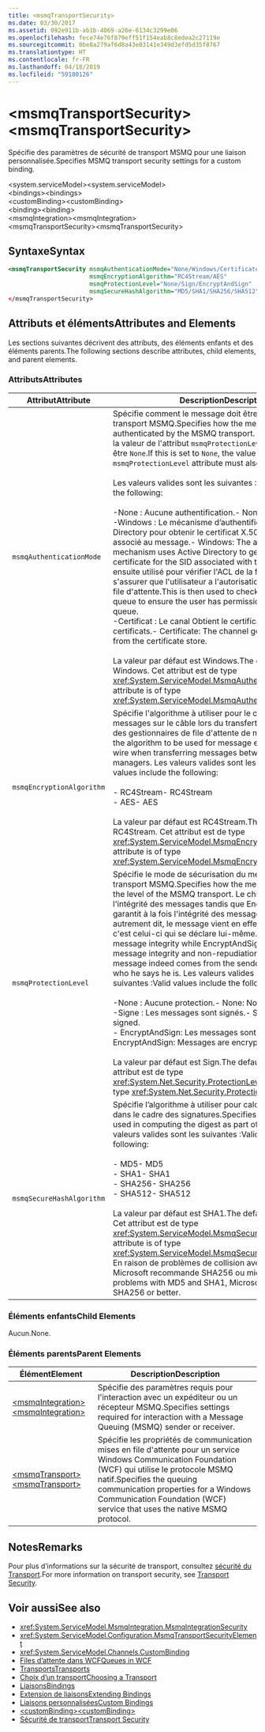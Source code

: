 ```yaml
---
title: <msmqTransportSecurity>
ms.date: 03/30/2017
ms.assetid: 092e911b-ab1b-4069-a26e-6134c3299e06
ms.openlocfilehash: fece74e76f879eff51f154eab8c8edea2c27119e
ms.sourcegitcommit: 0be8a279af6d8a43e03141e349d3efd5d35f8767
ms.translationtype: HT
ms.contentlocale: fr-FR
ms.lasthandoff: 04/18/2019
ms.locfileid: "59180126"
---
```

# <a name="msmqtransportsecurity"></a><span data-ttu-id="28875-101">\<msmqTransportSecurity></span><span class="sxs-lookup"><span data-stu-id="28875-101">\<msmqTransportSecurity></span></span>
<span data-ttu-id="28875-102">Spécifie des paramètres de sécurité de transport MSMQ pour une liaison personnalisée.</span><span class="sxs-lookup"><span data-stu-id="28875-102">Specifies MSMQ transport security settings for a custom binding.</span></span>  
  
 <span data-ttu-id="28875-103">\<system.serviceModel></span><span class="sxs-lookup"><span data-stu-id="28875-103">\<system.serviceModel></span></span>  
<span data-ttu-id="28875-104">\<bindings></span><span class="sxs-lookup"><span data-stu-id="28875-104">\<bindings></span></span>  
<span data-ttu-id="28875-105">\<customBinding></span><span class="sxs-lookup"><span data-stu-id="28875-105">\<customBinding></span></span>  
<span data-ttu-id="28875-106">\<binding></span><span class="sxs-lookup"><span data-stu-id="28875-106">\<binding></span></span>  
<span data-ttu-id="28875-107">\<msmqIntegration></span><span class="sxs-lookup"><span data-stu-id="28875-107">\<msmqIntegration></span></span>  
<span data-ttu-id="28875-108">\<msmqTransportSecurity></span><span class="sxs-lookup"><span data-stu-id="28875-108">\<msmqTransportSecurity></span></span>  
  
## <a name="syntax"></a><span data-ttu-id="28875-109">Syntaxe</span><span class="sxs-lookup"><span data-stu-id="28875-109">Syntax</span></span>  
  
```xml  
<msmqTransportSecurity msmqAuthenticationMode="None/Windows/Certificate"
                       msmqEncryptionAlgorithm="RC4Stream/AES"
                       msmqProtectionLevel="None/Sign/EncryptAndSign"
                       msmqSecureHashAlgorithm="MD5/SHA1/SHA256/SHA512" />
</msmqTransportSecurity>
```  
  
## <a name="attributes-and-elements"></a><span data-ttu-id="28875-110">Attributs et éléments</span><span class="sxs-lookup"><span data-stu-id="28875-110">Attributes and Elements</span></span>  
 <span data-ttu-id="28875-111">Les sections suivantes décrivent des attributs, des éléments enfants et des éléments parents.</span><span class="sxs-lookup"><span data-stu-id="28875-111">The following sections describe attributes, child elements, and parent elements.</span></span>  
  
### <a name="attributes"></a><span data-ttu-id="28875-112">Attributs</span><span class="sxs-lookup"><span data-stu-id="28875-112">Attributes</span></span>  
  
|<span data-ttu-id="28875-113">Attribut</span><span class="sxs-lookup"><span data-stu-id="28875-113">Attribute</span></span>|<span data-ttu-id="28875-114">Description</span><span class="sxs-lookup"><span data-stu-id="28875-114">Description</span></span>|  
|---------------|-----------------|  
|`msmqAuthenticationMode`|<span data-ttu-id="28875-115">Spécifie comment le message doit être authentifié par le transport MSMQ.</span><span class="sxs-lookup"><span data-stu-id="28875-115">Specifies how the message must be authenticated by the MSMQ transport.</span></span> <span data-ttu-id="28875-116">S'il a la valeur `None`, la valeur de l'attribut `msmqProtectionLevel` doit également être `None`.</span><span class="sxs-lookup"><span data-stu-id="28875-116">If this is set to `None`, the value of the `msmqProtectionLevel` attribute must also be set to `None`.</span></span><br /><br /> <span data-ttu-id="28875-117">Les valeurs valides sont les suivantes :</span><span class="sxs-lookup"><span data-stu-id="28875-117">Valid values include the following:</span></span><br /><br /> <span data-ttu-id="28875-118">-None : Aucune authentification.</span><span class="sxs-lookup"><span data-stu-id="28875-118">-   None: No authentication.</span></span><br /><span data-ttu-id="28875-119">-Windows : Le mécanisme d’authentification utilise Active Directory pour obtenir le certificat X.509 pour le SID associé au message.</span><span class="sxs-lookup"><span data-stu-id="28875-119">-   Windows: The authentication mechanism uses Active Directory to get the X.509 certificate for the SID associated with the message.</span></span> <span data-ttu-id="28875-120">Il est ensuite utilisé pour vérifier l'ACL de la file d'attente afin de s'assurer que l'utilisateur a l'autorisation d'écrire dans la file d'attente.</span><span class="sxs-lookup"><span data-stu-id="28875-120">This is then used to check the ACL of the queue to ensure the user has permission to write to the queue.</span></span><br /><span data-ttu-id="28875-121">-Certificat : Le canal Obtient le certificat du magasin de certificats.</span><span class="sxs-lookup"><span data-stu-id="28875-121">-   Certificate: The channel gets the certificate from the certificate store.</span></span><br /><br /> <span data-ttu-id="28875-122">La valeur par défaut est Windows.</span><span class="sxs-lookup"><span data-stu-id="28875-122">The default value is Windows.</span></span> <span data-ttu-id="28875-123">Cet attribut est de type <xref:System.ServiceModel.MsmqAuthenticationMode>.</span><span class="sxs-lookup"><span data-stu-id="28875-123">This attribute is of type <xref:System.ServiceModel.MsmqAuthenticationMode>.</span></span>|  
|`msmqEncryptionAlgorithm`|<span data-ttu-id="28875-124">Spécifie l'algorithme à utiliser pour le chiffrement des messages sur le câble lors du transfert de messages entre des gestionnaires de file d'attente de messages.</span><span class="sxs-lookup"><span data-stu-id="28875-124">Specifies the algorithm to be used for message encryption on the wire when transferring messages between message queue managers.</span></span> <span data-ttu-id="28875-125">Les valeurs valides sont les suivantes :</span><span class="sxs-lookup"><span data-stu-id="28875-125">Valid values include the following:</span></span><br /><br /> <span data-ttu-id="28875-126">-   RC4Stream</span><span class="sxs-lookup"><span data-stu-id="28875-126">-   RC4Stream</span></span><br /><span data-ttu-id="28875-127">-   AES</span><span class="sxs-lookup"><span data-stu-id="28875-127">-   AES</span></span><br /><br /> <span data-ttu-id="28875-128">La valeur par défaut est RC4Stream.</span><span class="sxs-lookup"><span data-stu-id="28875-128">The default value is RC4Stream.</span></span> <span data-ttu-id="28875-129">Cet attribut est de type <xref:System.ServiceModel.MsmqEncryptionAlgorithm>.</span><span class="sxs-lookup"><span data-stu-id="28875-129">This attribute is of type <xref:System.ServiceModel.MsmqEncryptionAlgorithm>.</span></span>|  
|`msmqProtectionLevel`|<span data-ttu-id="28875-130">Spécifie le mode de sécurisation du message au niveau du transport MSMQ.</span><span class="sxs-lookup"><span data-stu-id="28875-130">Specifies how the message is secured at the level of the MSMQ transport.</span></span> <span data-ttu-id="28875-131">Le chiffrement garantit l'intégrité des messages tandis que EncryptAndSign garantit à la fois l'intégrité des messages et leur non-rejet ; autrement dit, le message vient en effet de l'expéditeur et c'est celui-ci qui se déclare lui-même.</span><span class="sxs-lookup"><span data-stu-id="28875-131">Encryption ensures message integrity while EncryptAndSign ensures both message integrity and non-repudiation; that is, the message indeed comes from the sender and the sender is who he says he is.</span></span> <span data-ttu-id="28875-132">Les valeurs valides sont les suivantes :</span><span class="sxs-lookup"><span data-stu-id="28875-132">Valid values include the following:</span></span><br /><br /> <span data-ttu-id="28875-133">-None : Aucune protection.</span><span class="sxs-lookup"><span data-stu-id="28875-133">-   None: No protection.</span></span><br /><span data-ttu-id="28875-134">-Signe : Les messages sont signés.</span><span class="sxs-lookup"><span data-stu-id="28875-134">-   Sign: Messages are signed.</span></span><br /><span data-ttu-id="28875-135">-   EncryptAndSign: Les messages sont chiffrés et signés.</span><span class="sxs-lookup"><span data-stu-id="28875-135">-   EncryptAndSign: Messages are encrypted and signed.</span></span><br /><br /> <span data-ttu-id="28875-136">La valeur par défaut est Sign.</span><span class="sxs-lookup"><span data-stu-id="28875-136">The default value is Sign.</span></span> <span data-ttu-id="28875-137">Cet attribut est de type <xref:System.Net.Security.ProtectionLevel>.</span><span class="sxs-lookup"><span data-stu-id="28875-137">This attribute is of type <xref:System.Net.Security.ProtectionLevel>.</span></span>|  
|`msmqSecureHashAlgorithm`|<span data-ttu-id="28875-138">Spécifie l’algorithme à utiliser pour calculer le condensat dans le cadre des signatures.</span><span class="sxs-lookup"><span data-stu-id="28875-138">Specifies the algorithm to be used in computing the digest as part of signatures.</span></span> <span data-ttu-id="28875-139">Les valeurs valides sont les suivantes :</span><span class="sxs-lookup"><span data-stu-id="28875-139">Valid values include the following:</span></span><br /><br /> <span data-ttu-id="28875-140">-   MD5</span><span class="sxs-lookup"><span data-stu-id="28875-140">-   MD5</span></span><br /><span data-ttu-id="28875-141">-   SHA1</span><span class="sxs-lookup"><span data-stu-id="28875-141">-   SHA1</span></span><br /><span data-ttu-id="28875-142">-   SHA256</span><span class="sxs-lookup"><span data-stu-id="28875-142">-   SHA256</span></span><br /><span data-ttu-id="28875-143">-   SHA512</span><span class="sxs-lookup"><span data-stu-id="28875-143">-   SHA512</span></span><br /><br /> <span data-ttu-id="28875-144">La valeur par défaut est SHA1.</span><span class="sxs-lookup"><span data-stu-id="28875-144">The default value is SHA1.</span></span> <span data-ttu-id="28875-145">Cet attribut est de type <xref:System.ServiceModel.MsmqSecureHashAlgorithm>.</span><span class="sxs-lookup"><span data-stu-id="28875-145">This attribute is of type <xref:System.ServiceModel.MsmqSecureHashAlgorithm>.</span></span><br><span data-ttu-id="28875-146">En raison de problèmes de collision avec MD5 et SHA1, Microsoft recommande SHA256 ou mieux.</span><span class="sxs-lookup"><span data-stu-id="28875-146">Due to collision problems with MD5 and SHA1, Microsoft recommends SHA256 or better.</span></span>|  
  
### <a name="child-elements"></a><span data-ttu-id="28875-147">Éléments enfants</span><span class="sxs-lookup"><span data-stu-id="28875-147">Child Elements</span></span>  
 <span data-ttu-id="28875-148">Aucun.</span><span class="sxs-lookup"><span data-stu-id="28875-148">None.</span></span>  
  
### <a name="parent-elements"></a><span data-ttu-id="28875-149">Éléments parents</span><span class="sxs-lookup"><span data-stu-id="28875-149">Parent Elements</span></span>  
  
|<span data-ttu-id="28875-150">Élément</span><span class="sxs-lookup"><span data-stu-id="28875-150">Element</span></span>|<span data-ttu-id="28875-151">Description</span><span class="sxs-lookup"><span data-stu-id="28875-151">Description</span></span>|  
|-------------|-----------------|  
|[<span data-ttu-id="28875-152">\<msmqIntegration></span><span class="sxs-lookup"><span data-stu-id="28875-152">\<msmqIntegration></span></span>](../../../../../docs/framework/configure-apps/file-schema/wcf/msmqintegration.md)|<span data-ttu-id="28875-153">Spécifie des paramètres requis pour l'interaction avec un expéditeur ou un récepteur MSMQ.</span><span class="sxs-lookup"><span data-stu-id="28875-153">Specifies settings required for interaction with a Message Queuing (MSMQ) sender or receiver.</span></span>|  
|[<span data-ttu-id="28875-154">\<msmqTransport></span><span class="sxs-lookup"><span data-stu-id="28875-154">\<msmqTransport></span></span>](../../../../../docs/framework/configure-apps/file-schema/wcf/msmqtransport.md)|<span data-ttu-id="28875-155">Spécifie les propriétés de communication mises en file d'attente pour un service Windows Communication Foundation (WCF) qui utilise le protocole MSMQ natif.</span><span class="sxs-lookup"><span data-stu-id="28875-155">Specifies the queuing communication properties for a Windows Communication Foundation (WCF) service that uses the native MSMQ protocol.</span></span>|  
  
## <a name="remarks"></a><span data-ttu-id="28875-156">Notes</span><span class="sxs-lookup"><span data-stu-id="28875-156">Remarks</span></span>  
 <span data-ttu-id="28875-157">Pour plus d’informations sur la sécurité de transport, consultez [sécurité du Transport](../../../../../docs/framework/wcf/feature-details/transport-security.md).</span><span class="sxs-lookup"><span data-stu-id="28875-157">For more information on transport security, see [Transport Security](../../../../../docs/framework/wcf/feature-details/transport-security.md).</span></span>  
  
## <a name="see-also"></a><span data-ttu-id="28875-158">Voir aussi</span><span class="sxs-lookup"><span data-stu-id="28875-158">See also</span></span>

- <xref:System.ServiceModel.MsmqIntegration.MsmqIntegrationSecurity>
- <xref:System.ServiceModel.Configuration.MsmqTransportSecurityElement>
- <xref:System.ServiceModel.Channels.CustomBinding>
- [<span data-ttu-id="28875-159">Files d’attente dans WCF</span><span class="sxs-lookup"><span data-stu-id="28875-159">Queues in WCF</span></span>](../../../../../docs/framework/wcf/feature-details/queues-in-wcf.md)
- [<span data-ttu-id="28875-160">Transports</span><span class="sxs-lookup"><span data-stu-id="28875-160">Transports</span></span>](../../../../../docs/framework/wcf/feature-details/transports.md)
- [<span data-ttu-id="28875-161">Choix d’un transport</span><span class="sxs-lookup"><span data-stu-id="28875-161">Choosing a Transport</span></span>](../../../../../docs/framework/wcf/feature-details/choosing-a-transport.md)
- [<span data-ttu-id="28875-162">Liaisons</span><span class="sxs-lookup"><span data-stu-id="28875-162">Bindings</span></span>](../../../../../docs/framework/wcf/bindings.md)
- [<span data-ttu-id="28875-163">Extension de liaisons</span><span class="sxs-lookup"><span data-stu-id="28875-163">Extending Bindings</span></span>](../../../../../docs/framework/wcf/extending/extending-bindings.md)
- [<span data-ttu-id="28875-164">Liaisons personnalisées</span><span class="sxs-lookup"><span data-stu-id="28875-164">Custom Bindings</span></span>](../../../../../docs/framework/wcf/extending/custom-bindings.md)
- [<span data-ttu-id="28875-165">\<customBinding></span><span class="sxs-lookup"><span data-stu-id="28875-165">\<customBinding></span></span>](../../../../../docs/framework/configure-apps/file-schema/wcf/custombinding.md)
- [<span data-ttu-id="28875-166">Sécurité de transport</span><span class="sxs-lookup"><span data-stu-id="28875-166">Transport Security</span></span>](../../../../../docs/framework/wcf/feature-details/transport-security.md)
